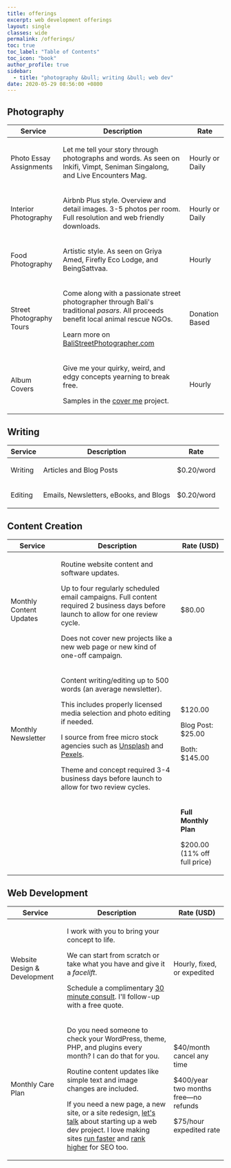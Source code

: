 ```yaml
---
title: offerings
excerpt: web development offerings
layout: single
classes: wide
permalink: /offerings/
toc: true
toc_label: "Table of Contents"
toc_icon: "book"
author_profile: true
sidebar:
  - title: "photography &bull; writing &bull; web dev"
date: 2020-05-29 08:56:00 +0800
---
```


## Photography

<table>
<thead>
  <tr>
    <th>Service</th>
    <th>Description</th>
    <th>Rate</th>
  </tr>
</thead>
<tbody>
  <tr>
    <td>Photo Essay Assignments</td>
    <td>
        <p>Let me tell your story through photographs and words. As seen on Inkifi, Vimpt, Seniman Singalong, and Live Encounters Mag.</p>
    </td>
    <td>
        <p>Hourly or Daily</p>
    </td>
  </tr>
  <tr>
    <td>Interior Photography</td>
    <td>
        <p>Airbnb Plus style. Overview and detail images. 3-5 photos per room. Full resolution and web friendly downloads.</p>
    </td>
    <td>
        <p>Hourly or Daily</p>
    </td>
  </tr>
  <tr>
    <td>Food Photography</td>
    <td>
        <p>Artistic style. As seen on Griya Amed, Firefly Eco Lodge, and BeingSattvaa.</p>
    </td>
    <td>
        <p>Hourly</p>
    </td>
  </tr>
  <tr>
    <td>Street Photography Tours</td>
    <td>
        <p>Come along with a passionate street photographer through Bali's traditional <em>pasars</em>. All proceeds benefit local animal rescue NGOs.</p>
        <p>Learn more on <a href="https://balistreetphotographer.com">BaliStreetPhotographer.com</a></p>
    </td>
    <td>
        <p>Donation Based</p>
    </td>
  </tr>
  <tr>
    <td>Album Covers</td>
    <td>
        <p>Give me your quirky, weird, and edgy concepts yearning to break free.</p>
        <p>Samples in the <a href="/cover-me/">cover me</a> project.</p>
    </td>
    <td>
        <p>Hourly</p>
    </td>
  </tr>
</tbody>
</table>

## Writing

<table>
<thead>
  <tr>
    <th>Service</th>
    <th>Description</th>
    <th>Rate</th>
  </tr>
</thead>
<tbody>
  <tr>
    <td>Writing</td>
    <td>
        <p>Articles and Blog Posts</p>
    </td>
    <td>
        <p>$0.20/word</p>
    </td>
  </tr>
  <tr>
    <td>Editing</td>
    <td>
        <p>Emails, Newsletters, eBooks, and Blogs</p>
    </td>
    <td>
        <p>$0.20/word</p>
    </td>
  </tr>
</tbody>
</table>

## Content Creation

<table>
<thead>
  <tr>
    <th>Service</th>
    <th>Description</th>
    <th>Rate (USD)</th>
  </tr>
</thead>
<tbody>
  <tr>
    <td>Monthly Content Updates</td>
    <td>
        <p>Routine website content and software updates.</p>
        <p>Up to four regularly scheduled email campaigns. Full content required 2 business days before launch to allow for one review cycle.</p>
        <p>Does not cover new projects like a new web page or new kind of one-off campaign.</p>
    </td>
    <td>
        <p>$80.00</p>
    </td>
  </tr>
  <tr>
    <td>Monthly Newsletter</td>
    <td>
        <p>Content writing/editing up to 500 words (an average newsletter).</p>
        <p>This includes properly licensed media selection and photo editing if needed.</p>
        <p>I source from free micro stock agencies such as <a href="https://unsplash.com/">Unsplash</a> and <a href="https://www.pexels.com/">Pexels</a>.</p>
        <p>Theme and concept required 3-4 business days before launch to allow for two review cycles.</p>
    </td>
    <td>
        <p>$120.00</p>
        <p>Blog Post: $25.00</p>
        <p>Both: $145.00</p>
    </td>
  </tr>
  <tr>
    <td></td>
    <td></td>
    <td>
        <p><strong>Full Monthly Plan</strong></p> 
        <p>$200.00 (11% off full price)</p>
    </td>
  </tr>
</tbody>
</table>

## Web Development

<table>
<thead>
  <tr>
    <th>Service</th>
    <th>Description</th>
    <th>Rate (USD)</th>
  </tr>
</thead>
<tbody>
  <tr>
    <td>Website Design &amp; Development</td>
    <td>
        <p>I work with you to bring your concept to life.</p>
        <p>We can start from scratch or take what you have and give it a <em>facelift</em>.</p>
        <p>Schedule a complimentary <a href="https://calendly.com/mark-l-chaves/30min/" rel="noopener noreferrer">30 minute consult</a>. I'll follow-up with a free quote.</p>
    </td>
    <td>
        <p>Hourly, fixed, or expedited</p>
    </td>
  </tr>
  <tr>
    <td>Monthly Care Plan</td>
    <td>
        <p>Do you need someone to check your WordPress, theme, PHP, and plugins every month? I can do that for you. </p>
        <p>Routine content updates like simple text and image changes are included. </p>
        <p>If you need a new page, a new site, or a site redesign, <a href="https://calendly.com/mark-l-chaves/30min/" rel="noopener noreferrer">let's talk</a> about starting up a web dev project. I love making sites <a href="https://www.quora.com/I-use-theme-Avada-to-launch-my-website-but-it-is-very-slow-How-do-I-improve-the-speed">run faster</a> and <a href="https://medium.com/@marklchaves/how-to-sprinkle-your-content-with-keywords-a-seo-primer-81e840d5195d">rank higher</a> for SEO too.</p>
    </td>
    <td>
        <p>$40/month cancel any time</p>
        <p>$400/year two months free&mdash;no refunds</p>
        <p>$75/hour expedited rate</p>
    </td>
  </tr>
</tbody>
</table>
